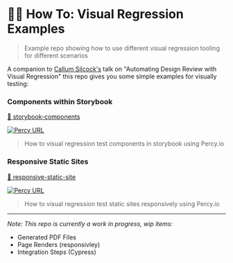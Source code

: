 # 👨‍🎨 How To: Visual Regression Examples

> Example repo showing how to use different visual regression tooling for different scenarios

A companion to [Callum Silcock's](https://csi.lk) talk on "Automating Design Review with Visual Regression" this repo gives you some simple examples for visually testing:

### Components within Storybook

[📂 storybook-components](./examples/storybook-components/README.md)

[![Percy URL](https://percy.io/static/images/percy-badge.svg)](https://percy.io/csilk/storybook-components)

> How to visual regression test components in storybook using Percy.io

### Responsive Static Sites

[📂 responsive-static-site](./examples/responsive-static-site/README.md)

[![Percy URL](https://percy.io/static/images/percy-badge.svg)](https://percy.io/csilk/responsive-static-site)

> How to visual regression test static sites responsively using Percy.io

---

_Note: This repo is currently a work in progress, wip items:_

- Generated PDF Files
- Page Renders (responsivley)
- Integration Steps (Cypress)
